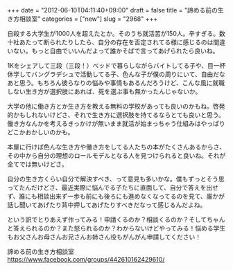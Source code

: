 +++
date = "2012-06-10T04:11:40+09:00"
draft = false
title = "諦める前の生き方相談室"
categories = ["new"]
slug = "2968"
+++

<p>自殺する大学生が1000人を超えたとか。そのうち就活苦が150人。辛すぎる。数十社あたって断られたりしたら、自分の存在を否定されてる様に感じるのは間違いない。もっと自由でいいんだよって誰かそばで言ってあげられたら良いね。</p>
<p>1Kをシェアして三段（三段！）ベッドで暮らしながらバイトしてる子や、目一杯休学してバングラデシュで活動してる子、色んな子が僕の周りにいて、自由だなあと思う。もちろん彼らなりの悩みや事情もあるんだろうけど、こんな風に就職しない生き方が選択肢にあれば、死を選ぶ事も無かったんじゃないか。</p>
<p>大学の他に働き方とか生き方を教える無料の学校があっても良いのかもね。啓発的かもしれないけどさ、それで生き方に選択肢を持てるならとても良いと思う。働き方なんかを考えるきっかけが無いまま就活が始まっちゃう仕組みはやっぱりどこかおかしいのかも。</p>
<p>本屋に行けば色んな生き方や働き方をしてる人たちの本がたくさんあるからさ、その中から自分の理想のロールモデルとなる人を見つけられると良いね。それが全てでは無いけどさ。</p>
<p>自分の生き方くらい自分で解決すべき、って意見も多いかな。僕もずっとそう思ってたんだけどさ、最近実際に悩んでる子たちに直面して、自分で答えを出せず、誰にも相談出来ず一歩も前にも後ろにも進めなくなってるのを見て、誰かが話し聞いてあげたり背中押してあげたりすべきだなって感じるんだよね。</p>
<p>という訳でとりあえず作ってみる！申請くるのか？相談くるのか？そしてちゃんと答えられるのか？また怒られるのか？わからないけどやってみる！悩める学生もお父さんお母さんお兄さんお姉さん役もがんがん申請してください！</p>
<p>諦める前の生き方相談室<br />
<a href="https://www.facebook.com/groups/442610162429610/">https://www.facebook.com/groups/442610162429610/</a></p>
